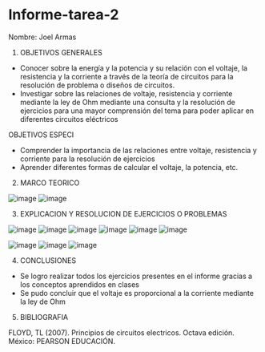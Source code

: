 # Informe-tarea-2
Nombre: Joel Armas

1. OBJETIVOS GENERALES
-	Conocer sobre la energía y la potencia y su relación con el voltaje, la resistencia y la corriente a través de la teoría de circuitos para la resolución de problema o diseños de circuitos.
- Investigar sobre las relaciones de voltaje, resistencia y corriente mediante la ley de Ohm mediante una consulta y la resolución de ejercicios para una mayor comprensión del tema para poder aplicar en diferentes circuitos eléctricos

OBJETIVOS ESPECI 
-	Comprender la importancia de las relaciones entre voltaje, resistencia y corriente para la resolución de ejercicios
-	Aprender diferentes formas de calcular el voltaje, la potencia, etc.

2. MARCO TEORICO 

![image](https://user-images.githubusercontent.com/105738390/171207980-0b18d554-0193-4754-b62f-a30db50df465.png)
![image](https://user-images.githubusercontent.com/105738390/171208023-83aece66-5638-4e7d-b8a1-d0f2cb75a984.png)

3. EXPLICACION Y RESOLUCION DE EJERCICIOS O PROBLEMAS

![image](https://user-images.githubusercontent.com/105738390/171208379-302c178e-42b7-4053-852e-ee7e2e52137a.png)
![image](https://user-images.githubusercontent.com/105738390/171208520-2b2a7e78-f07e-4605-b4e1-448401ea5850.png)
![image](https://user-images.githubusercontent.com/105738390/171208613-5ad33c63-e4b7-4990-805a-35aaa843eddb.png)
![image](https://user-images.githubusercontent.com/105738390/171208686-032f0f71-0fd2-41d0-9342-c8dfe4908e53.png)
![image](https://user-images.githubusercontent.com/105738390/171208760-f90f9f4d-e118-40d0-9576-bad0cdef9ba8.png)
![image](https://user-images.githubusercontent.com/105738390/171208884-4bcea54a-1a8c-493d-9aa0-8dbe2126e748.png)

![image](https://user-images.githubusercontent.com/105738390/171209052-92a72a6e-8e27-4bc3-af20-f1270e331ee8.png)
![image](https://user-images.githubusercontent.com/105738390/171209109-0655bebb-1c4c-4c17-8f81-2971b3a194e7.png)
![image](https://user-images.githubusercontent.com/105738390/171209192-45f411aa-be88-4a6e-a7d3-d3533cbed83b.png)

4. CONCLUSIONES
- Se logro realizar todos los ejercicios presentes en el informe gracias a los conceptos aprendidos en clases
- Se pudo concluir que el voltaje es proporcional a la corriente mediante la ley de Ohm
5. BIBLIOGRAFIA

FLOYD, TL (2007). Principios de circuitos electricos. Octava edición. México: PEARSON EDUCACIÓN.
